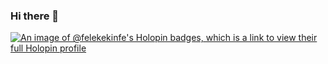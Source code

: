 ### Hi there 👋

<!--
**felekekinfe/felekekinfe** is a ✨ _special_ ✨ repository because its `README.md` (this file) appears on your GitHub profile.

Here are some ideas to get you started:

- 🔭 I’m currently working on ...
- 🌱 I’m currently learning ...
- 👯 I’m looking to collaborate on ...
- 🤔 I’m looking for help with ...
- 💬 Ask me about ...
- 📫 How to reach me: ...
- 😄 Pronouns: ...
- ⚡ Fun fact: ...
-->
[![An image of @felekekinfe's Holopin badges, which is a link to view their full Holopin profile](https://holopin.me/felekekinfe)](https://holopin.io/@felekekinfe)
